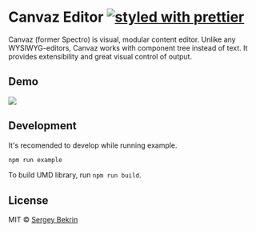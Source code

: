 # Canvaz Editor [![styled with prettier](https://img.shields.io/badge/styled_with-prettier-ff69b4.svg)](https://github.com/prettier/prettier)
Canvaz (former Spectro) is visual, modular content editor. Unlike any WYSIWYG-editors,
Canvaz works with component tree instead of text. It provides extensibility
and great visual control of output.

## Demo
![](https://github.com/sbekrin/spectro/raw/master/.github/example.gif)

## Development
It's recomended to develop while running example.
```bash
npm run example
```

To build UMD library, run `npm run build`.

## License
MIT © [Sergey Bekrin](https://github.com/sbekrin)
